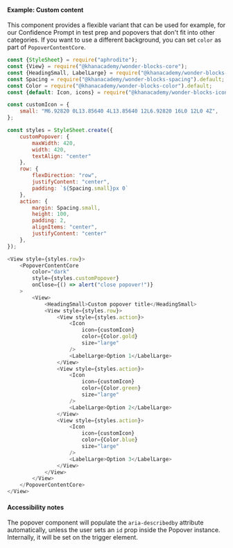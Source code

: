 #### Example: Custom content

This component provides a flexible variant that can be used for example, for our Confidence Prompt in test prep and popovers that don't fit into other categories. If you want to use a different background, you can set `color` as part of `PopoverContentCore`.

```js
const {StyleSheet} = require("aphrodite");
const {View} = require("@khanacademy/wonder-blocks-core");
const {HeadingSmall, LabelLarge} = require("@khanacademy/wonder-blocks-typography");
const Spacing = require("@khanacademy/wonder-blocks-spacing").default;
const Color = require("@khanacademy/wonder-blocks-color").default;
const {default: Icon, icons} = require("@khanacademy/wonder-blocks-icon");

const customIcon = {
    small: "M6.92820 0L13.85640 4L13.85640 12L6.92820 16L0 12L0 4Z",
};

const styles = StyleSheet.create({
    customPopover: {
        maxWidth: 420,
        width: 420,
        textAlign: "center"
    },
    row: {
        flexDirection: "row",
        justifyContent: "center",
        padding: `${Spacing.small}px 0`
    },
    action: {
        margin: Spacing.small,
        height: 100,
        padding: 2,
        alignItems: "center",
        justifyContent: "center"
    },
});

<View style={styles.row}>
    <PopoverContentCore
        color="dark"
        style={styles.customPopover}
        onClose={() => alert("close popover!")}
    >
        <View>
            <HeadingSmall>Custom popover title</HeadingSmall>
            <View style={styles.row}>
                <View style={styles.action}>
                    <Icon
                        icon={customIcon}
                        color={Color.gold}
                        size="large"
                    />
                    <LabelLarge>Option 1</LabelLarge>
                </View>
                <View style={styles.action}>
                    <Icon
                        icon={customIcon}
                        color={Color.green}
                        size="large"
                    />
                    <LabelLarge>Option 2</LabelLarge>
                </View>
                <View style={styles.action}>
                    <Icon
                        icon={customIcon}
                        color={Color.blue}
                        size="large"
                    />
                    <LabelLarge>Option 3</LabelLarge>
                </View>
            </View>
        </View>
    </PopoverContentCore>
</View>
```

#### Accessibility notes
The popover component will populate the `aria-describedby` attribute
automatically, unless the user sets an `id` prop inside the Popover instance.
Internally, it will be set on the trigger element.
